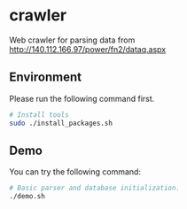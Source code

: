 # crawler
Web crawler for parsing data from http://140.112.166.97/power/fn2/dataq.aspx

## Environment
Please run the following command first.
```bash
# Install tools
sudo ./install_packages.sh
```

## Demo
You can try the following command:
```bash
# Basic parser and database initialization.
./demo.sh
```

